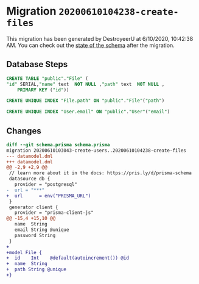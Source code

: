 # Migration `20200610104238-create-files`

This migration has been generated by DestroyeerU at 6/10/2020, 10:42:38 AM.
You can check out the [state of the schema](./schema.prisma) after the migration.

## Database Steps

```sql
CREATE TABLE "public"."File" (
"id" SERIAL,"name" text  NOT NULL ,"path" text  NOT NULL ,
    PRIMARY KEY ("id"))

CREATE UNIQUE INDEX "File.path" ON "public"."File"("path")

CREATE UNIQUE INDEX "User.email" ON "public"."User"("email")
```

## Changes

```diff
diff --git schema.prisma schema.prisma
migration 20200610103043-create-users..20200610104238-create-files
--- datamodel.dml
+++ datamodel.dml
@@ -2,9 +2,9 @@
 // learn more about it in the docs: https://pris.ly/d/prisma-schema
 datasource db {
   provider = "postgresql"
-  url = "***"
+  url      = env("PRISMA_URL")
 }
 generator client {
   provider = "prisma-client-js"
@@ -15,4 +15,10 @@
   name  String
   email String @unique
   password String
 }
+
+model File {
+  id    Int    @default(autoincrement()) @id
+  name  String
+  path String @unique
+}
```


